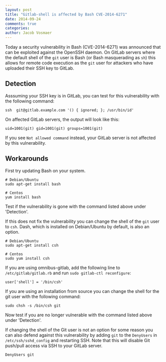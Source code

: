 ```yaml
---
layout: post
title: "Gitlab-shell is affected by Bash CVE-2014-6271"
date: 2014-09-24
comments: true
categories:
author: Jacob Vosmaer
---
```


Today a security vulnerability in Bash (CVE-2014-6271) was announced that can
be exploited against the OpenSSH daemon. On GitLab servers where the default
shell of the `git` user is Bash (or Bash masquerading as `sh`) this allows for
remote code execution as the `git` user for attackers who have uploaded their
SSH key to GitLab.

<!--more-->

## Detection

Asssuming your SSH key is in GitLab, you can test for this vulnerability with
the following command:

```
ssh  git@gitlab.example.com '() { ignored; }; /usr/bin/id'
```

On affected GitLab servers, the output will look like this:

```
uid=1001(git) gid=1001(git) groups=1001(git)
```

If you see `Not allowed command` instead, your GitLab server is not affected by
this vulnerability.

## Workarounds

First try updating Bash on your system.

```
# Debian/Ubuntu
sudo apt-get install bash

# Centos
yum install bash
```

Test if the vulnerability is gone with the command listed above under
'Detection'.

If this does not fix the vulnerability you can change the shell of the `git`
user to `csh`. Dash, which is installed on Debian/Ubuntu by default, is also an
option.

```
# Debian/Ubuntu
sudo apt-get install csh

# Centos
sudo yum install csh
```

If you are using omnibus-gitlab, add the following line to
`/etc/gitlab/gitlab.rb` and run `sudo gitlab-ctl reconfigure`:

```
user['shell'] = '/bin/csh'
```

If you are using an installation from source you can change the shell for the
git user with the following command:

```
sudo chsh -s /bin/csh git
```

Now test if you are no longer vulnerable with the command listed above under
'Detection'.

If changing the shell of the Git user is not an option for some reason you can
also defend against this vulnerability by adding `git` to the `DenyUsers` in
`/etc/ssh/sshd_config` and restarting SSH. Note that this will disable Git
push/pull access via SSH to your GitLab server.

```
DenyUsers git
```
